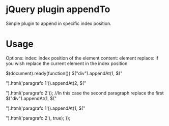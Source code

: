 jQuery plugin appendTo
======================

Simple plugin to append in specific index position.


Usage
==========

Options:
	index: index position of the element
	content: element
	replace: if you wish replace the current element in the index position

$(document).ready(function(){
       $("div").appendAt(1, $("<p />").html('paragrafo 1')).appendAt(2, $("<p />").html('paragrafo 2'));
	   //In this case the second paragraph replace the first
	   $("div").appendAt(1, $("<p />").html('paragrafo 1')).appendAt(1, $("<p />").html('paragrafo 2'), true);
    });